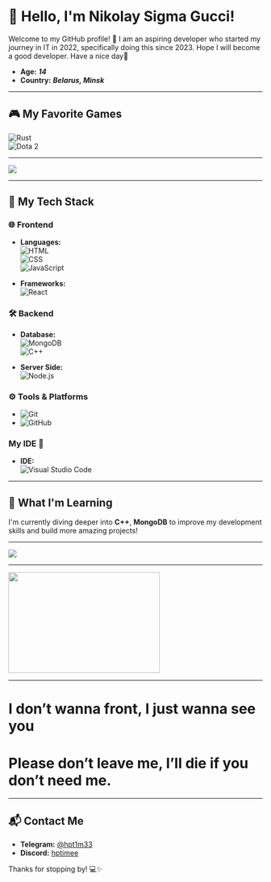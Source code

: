 # 👋 Hello, I'm Nikolay Sigma Gucci!

Welcome to my GitHub profile! 🚀 I am an aspiring developer who started my journey in IT in 2022, specifically doing this since 2023. Hope I will become a good developer. Have a nice day👀  
- **Age:** ***14***  
- **Country:** ***Belarus, Minsk***

---

## 🎮 My Favorite Games  
![Rust](https://img.shields.io/badge/Rust-1E1E1E?style=flat-square&logo=rust&logoColor=white)  
![Dota 2](https://img.shields.io/badge/Dota%202-512D6D?style=flat-square&logo=dota2&logoColor=white)  

---

![](https://media1.tenor.com/m/3tXhBBtoG-gAAAAd/yuno-gasai-anime.gif)

---

## 🌟 My Tech Stack

### 🌐 Frontend  
- **Languages:**  
  ![HTML](https://img.shields.io/badge/-HTML5-E34F26?style=flat-square&logo=html5&logoColor=white)  
  ![CSS](https://img.shields.io/badge/-CSS3-1572B6?style=flat-square&logo=css3&logoColor=white)  
  ![JavaScript](https://img.shields.io/badge/-JavaScript-F7DF1E?style=flat-square&logo=javascript&logoColor=black)  

- **Frameworks:**  
  ![React](https://img.shields.io/badge/-React-61DAFB?style=flat-square&logo=react&logoColor=white)

### 🛠️ Backend  
- **Database:**  
  ![MongoDB](https://img.shields.io/badge/-MongoDB-47A248?style=flat-square&logo=mongodb&logoColor=white)  
  ![C++](https://img.shields.io/badge/-C++-00599C?style=flat-square&logo=c%2B%2B&logoColor=white)

- **Server Side:**  
  ![Node.js](https://img.shields.io/badge/-Node.js-339933?style=flat-square&logo=node.js&logoColor=white)

### ⚙️ Tools & Platforms  
- ![Git](https://img.shields.io/badge/-Git-F05032?style=flat-square&logo=git&logoColor=white)  
- ![GitHub](https://img.shields.io/badge/-GitHub-181717?style=flat-square&logo=github&logoColor=white)

### My IDE 🙌  
- **IDE:**  
  ![Visual Studio Code](https://img.shields.io/badge/-Visual%20Studio%20Code-007ACC?style=flat-square&logo=visual-studio-code&logoColor=white)

---

## 🌱 What I'm Learning  
I'm currently diving deeper into **C++**, **MongoDB** to improve my development skills and build more amazing projects!

---

![](https://media1.tenor.com/m/DFH5mofVBcYAAAAd/shinoa-hiragi.gif)

---

<img src="https://i.pinimg.com/736x/64/db/62/64db62666f6aeb08d4c9aa0aabd28752.jpg" width="300" height="200">

---

# **I don’t wanna front, I just wanna see you**  
# **Please don’t leave me, I’ll die if you don’t need me.**

---

## 📬 Contact Me  
- **Telegram:** [@hpt1m33](https://t.me/hpt1m33)  
- **Discord:** [hptimee](https://discord.com/users/hptimee)

Thanks for stopping by! 💻✨
